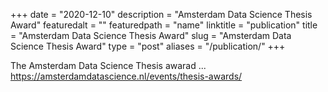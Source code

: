 +++
date = "2020-12-10"
description = "Amsterdam Data Science Thesis Award"
featuredalt = ""
featuredpath = "name"
linktitle = "publication"
title = "Amsterdam Data Science Thesis Award"
slug = "Amsterdam Data Science Thesis Award"
type = "post"
aliases = "/publication/"
+++

The Amsterdam Data Science Thesis awarad ... https://amsterdamdatascience.nl/events/thesis-awards/